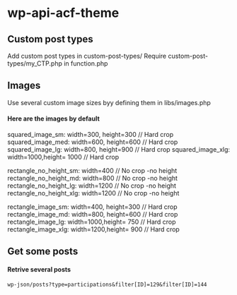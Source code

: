# wp-api-acf-theme


## Custom post types
Add custom post types in custom-post-types/
Require custom-post-types/my_CTP.php in function.php


## Images 
Use several custom image sizes byy defining them in libs/images.php

#### Here are the images by default

squared_image_sm: width=300, height=300 // Hard crop
squared_image_med: width=600, height=600 // Hard crop
squared_image_lg: width=800, height=900 // Hard crop
squared_image_xlg: width=1000,height= 1000 // Hard crop

rectangle_no_height_sm: width=400 // No crop -no height
rectangle_no_height_md: width=800 // No crop -no height
rectangle_no_height_lg: width=1200 // No crop -no height
rectangle_no_height_xlg: width=1200 // No crop -no height

rectangle_image_sm: width=400, height=300 // Hard crop
rectangle_image_md: width=800, height=600 // Hard crop
rectangle_image_lg: width=1000,height= 750 // Hard crop
rectangle_image_xlg: width=1200,height= 900 // Hard crop


## Get some posts
#### Retrive several posts
`wp-json/posts?type=participations&filter[ID]=129&filter[ID]=144`

